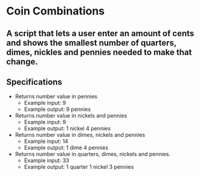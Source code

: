 # Coin Combinations

## A script that lets a user enter an amount of cents and shows the smallest number of quarters, dimes, nickles and pennies needed to make that change.

## Specifications

* Returns number value in pennies
  * Example input: 9
  * Example output: 9 pennies
* Returns number value in nickels and pennies
  * Example input: 9
  * Example output: 1 nickel 4 pennies
* Returns number value in dimes, nickels and pennies
  * Example input: 14
  * Example output: 1 dime 4 pennies
* Returns number value in quarters, dimes, nickels and pennies.
  * Example input: 33
  * Example output: 1 quarter 1 nickel 3 pennies
